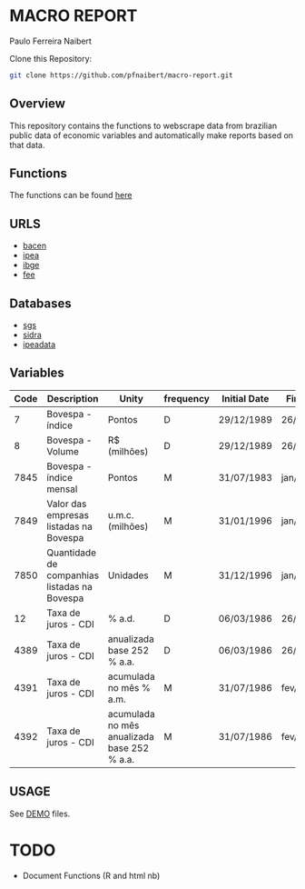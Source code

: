 MACRO REPORT
================
Paulo Ferreira Naibert

Clone this Repository:

``` bash
git clone https://github.com/pfnaibert/macro-report.git
```

## Overview

This repository contains the functions to webscrape data from brazilian
public data of economic variables and automatically make reports based
on that data.

## Functions

The functions can be found [here](./funs/)

## URLS

  - [bacen](https://www.bcb.gov.br/pt-br/)
  - [ipea](http://www.ipea.gov.br/portal/)
  - [ibge](https://www.ibge.gov.br/)
  - [fee](https://www.fee.rs.gov.br/)

## Databases

  - [sgs](https://www3.bcb.gov.br/sgspub/)
  - [sidra](https://sidra.ibge.gov.br/home/)
  - [ipeadata](http://ipeadata.gov.br/)

## Variables

| Code | Description                                  | Unity                                       | frequency | Initial Date | Final Date | Source       |
| ---- | -------------------------------------------- | ------------------------------------------- | --------- | ------------ | ---------- | ------------ |
| 7    | Bovespa - índice                             | Pontos                                      | D         | 29/12/1989   | 26/02/2018 | BM\&FBOVESPA |
| 8    | Bovespa - Volume                             | R$ (milhões)                                | D         | 29/12/1989   | 26/02/2018 | BM\&FBOVESPA |
| 7845 | Bovespa - índice mensal                      | Pontos                                      | M         | 31/07/1983   | jan/2018   | BM\&FBOVESPA |
| 7849 | Valor das empresas listadas na Bovespa       | u.m.c. (milhões)                            | M         | 31/01/1996   | jan/2018   | BM\&FBOVESPA |
| 7850 | Quantidade de companhias listadas na Bovespa | Unidades                                    | M         | 31/12/1996   | jan/2018   | BM\&FBOVESPA |
| 12   | Taxa de juros - CDI                          | % a.d.                                      | D         | 06/03/1986   | 26/02/2018 | Cetip        |
| 4389 | Taxa de juros - CDI                          | anualizada base 252 % a.a.                  | D         | 06/03/1986   | 26/02/2018 | BCB-Demab    |
| 4391 | Taxa de juros - CDI                          | acumulada no mês % a.m.                     | M         | 31/07/1986   | fev/2018   | BCB-Demab    |
| 4392 | Taxa de juros - CDI                          | acumulada no mês anualizada base 252 % a.a. | M         | 31/07/1986   | fev/2018   | BCB-Demab    |

## USAGE

See [DEMO](./DEMOS/) files.

# TODO

  - Document Functions (R and html nb)
